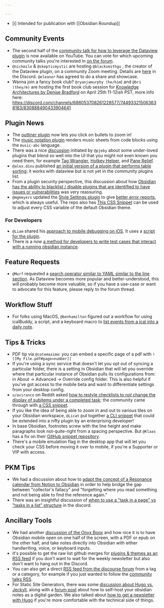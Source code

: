 ```yaml
---

---
```


- [i] Intended for publication with [[Obsidian Roundup]]

## Community Events
* The second half of the [community talk for how to leverage the Dataview plugin](https://youtu.be/jW5pD4SioFM) is now available on YouTube. You can vote for which upcoming community talks you're interested in [on the forum](https://forum.obsidian.md/t/obsidian-talks-which-talks-do-you-want-to-hear/15705/). 
* `@nickmilo` & `@skepticmystic` are hosting `@blacksmithgu` , the creator of the Dataview plugin, on a community Zoom meeting. Details are [here](https://discord.com/channels/686053708261228577/710585052769157141/832070319136833546) in the Discord. `@eleanor` has agreed to do a share and showcase.
* Wanna join a fancy book club? `@ryanjamurphy (he/him`) and `@bri (they/m)` are hosting the first book club session for [Knowledge Architectures by Denise Bradford](https://www.routledge.com/Knowledge-Architectures-Structures-and-Semantics/Bedford/p/book/9780367219444) on April 25th 11-12ish PST, more info here: https://discord.com/channels/686053708261228577/744933215063638183/830888490433904641

## Plugin News
* The [outliner plugin](https://github.com/vslinko/obsidian-outliner) now lets you click on bullets to zoom in!
* The [music notation plugin](https://github.com/TilBlechschmidt/obsidian-plugin-abcjs) renders music sheets from code blocks using the `music-abc` language. 
* There was a nice [discussion](https://discord.com/channels/686053708261228577/710585052769157141/832070319136833546) initiated by `@pjeby` about some under-loved plugins that blend so well into the UI that you might not even known you need them, for example [Tag Wrangler](https://github.com/pjeby/tag-wrangler), [Hotkey Helper](https://github.com/pjeby/hotkey-helper), and [Pane Relief](https://githubmemory.com/repo/pjeby/pane-relief).
* `@alex.dinu` published [an initial version of a plugin that performs table sorting](https://github.com/alexandru-dinu/obsidian-sortable/releases/tag/0.1.0); it works with dataview but is not yet in the community plugins list. 
* From a plugin security perspective, this discussion about how [Obsidian has the ability to blacklist / disable plugins that are identified to have issues or vulnerabilities](http://discordapp.com/channels/686053708261228577/707816848615407697/832445992808218635) was very reassuring. 
* `@mgmeyers` updated the [Style Settings plugin](https://github.com/mgmeyers/obsidian-style-settings) to give [better error reports](http://discordapp.com/channels/686053708261228577/707816848615407697/832315933842079784), which is always useful. The repo also has [This CSS Snippet](https://github.com/mgmeyers/obsidian-style-settings/blob/main/obsidian-default-theme.css) can be used to adjust every CSS variable of the default Obsidian theme.

### For Developers 
*  `@Liam` shared his [approach to mobile debugging on iOS](https://discord.com/channels/686053708261228577/817515900349448202/826416602911211535). It uses a [script for the plugin](https://gist.github.com/liamcain/3f21f1ee820cb30f18050d2f3ad85f3f). 
* There is a now [a method for developers to write test cases that interact with a running obsidian instance](https://forum.obsidian.md/t/for-plugin-developers-write-test-cases-that-interact-with-a-running-obsidian-instance/16574). 

## Feature Requests
* `@Murf` requested a [search operator similar to YAML similar to the line section](https://forum.obsidian.md/t/search-operator-for-yaml-similar-to-line-section/16565). As Dataview becomes more popular and better-understood, this will probably become more valuable, so if you have a use-case or want to advocate for this feature, please reply to the forum thread. 

## Workflow Stuff
* For folks using MacOS, `@benhamilton` figured out a workflow for using icalBuddy, a script, and a keyboard macro to [list events from a ical into a daily note](https://discord.com/channels/686053708261228577/694233507500916796/832463345952620554). 
## Tips & Tricks
* PDF tip via `@cotemaxime`: you can embed a specific page of a pdf with `![[My File.pdf#page=number]]`
* If you're using a sync service that doesn't let you opt out of syncing a particular folder, there is a setting in Obsidian that will let you override where that particular instance of Obsidian pulls its configurations from: in About -> Advanced -> Override config folder. This is also helpful if you've got access to the mobile beta and want to differentiate settings from your desktop config.
* `u/aviranco` on Reddit asked [how to restyle checklists to *not* change the display of subitems under a completed task](https://www.reddit.com/r/ObsidianMD/comments/mqndbf/is_there_a_way_to_have_a_note_after_a_checked/gup4eiq); the community came through with [a CSS snippet](https://discord.com/channels/686053708261228577/702656734631821413/832507883925143552). 
* If you like the idea of being able to zoom in and out to various tiles on your Obsidian workspace, `@Licat` put together [a CLI snippet](http://discordapp.com/channels/686053708261228577/744933215063638183/832420779378343937) that could be extended into a nifty plugin by an enterprising developer! 
* In base Obsidian, footnotes screw with the line height and make paragraphs look not-quite-right from a spacing perspective. But `@Klaas` has a fix on their [GitHub snippet repository](https://forum.obsidian.md/t/how-to-achieve-css-code-snippets/8474).
*  There's a mobile emulation flag in the desktop app that will let you check your CSS before moving it over to mobile, if you're a Supporter or VIP with access. 
## PKM Tips
* We had a discussion about how to [adapt the concept of a Resonance calendar from Notion to Obsidian](http://discordapp.com/channels/686053708261228577/744933215063638183/832611785903308871) in order to help bridge the gap between "collector's fallacy" and "forgetting where you read something and not being able to find the reference again." 
* There was an insightful discussion of [when to use a "task in a page" vs "tasks in a list" structure](http://discordapp.com/channels/686053708261228577/694233507500916796/832507555783770202) in the discord. 

## Ancillary Tools
* We had another [discussion of the Onyx Boox](https://discord.com/channels/686053708261228577/744933215063638183/832294628752752701) and how nice it is to have Obsidian mobile open on one half of the screen, with a PDF or epub on the other half, and take notes directly into Obsidian with either handwriting, voice, or keyboard inputs.
* It's possible to get the raw list github merges for [plugins & themes as an RSS feed](https://github.com/obsidianmd/obsidian-releases/commits/master.atom) if you don't want to wait for the weekly newsletter but also don't want to hang out in the Discord. 
* You can also get a direct [RSS feed from the discourse forum](https://meta.discourse.org/t/rss-feed-for-category-latest/37192) from a tag or a category, for example if you just wanted to follow the [community talks RSS](https://forum.obsidian.md/tag/community-talks.rss). 
* For Static Site Generators, there was some [discussion about Hugo vs. Jeckyll](http://discordapp.com/channels/686053708261228577/694233507500916796/832502926555086908), along with a [forum post](https://forum.obsidian.md/t/notenote-link-publish-your-obsidian-notes-with-jekyll-for-free/7951) about how to self-host your obsidian notes as a digital garden. We also talked about [how to get a newsletter with Hugo](http://discordapp.com/channels/686053708261228577/694233507500916796/832332146194251816) if you're more comfortable with the technical side of things. 